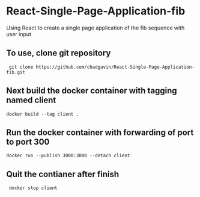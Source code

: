 # React-Single-Page-Application-fib
Using React to create a single page application of the fib sequence with user input

## To use, clone git repository
``` git clone https://github.com/chadgavin/React-Single-Page-Application-fib.git``` 

## Next  build the docker container with tagging named client
``` docker build --tag client . ```

## Run the docker container with forwarding of port to port 300
```docker run --publish 3000:3000 --detach client```

## Quit the contianer after finish
``` docker stop client```
